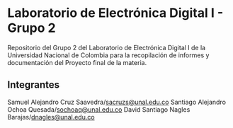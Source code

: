 # Laboratorio de Electrónica Digital I - Grupo 2

Repositorio del Grupo 2 del Laboratorio de Electrónica Digital I de la Universidad Nacional de Colombia para la recopilación de informes y documentación del Proyecto final de la materia.

## Integrantes
Samuel Alejandro Cruz Saavedra/sacruzs@unal.edu.co
Santiago Alejandro Ochoa Quesada/sochoaq@unal.edu.co
David Santiago Nagles Barajas/dnagles@unal.edu.co


